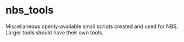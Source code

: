 # nbs_tools
Miscellaneous openly-available small scripts created and used for NBS. Larger tools should have their own tools.
